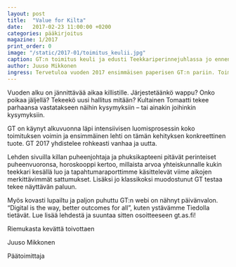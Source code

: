 ```yaml
---
layout: post
title:  "Value for Kilta"
date:   2017-02-23 11:00:00 +0200
categories: pääkirjoitus
magazine: 1/2017
print_order: 0
image: "/static/2017-01/toimitus_keulii.jpg"
caption: GT:n toimitus keuli ja edusti Teekkariperinnejuhlassa jo ennen valintaansa.
author: Juuso Mikkonen
ingress: Tervetuloa vuoden 2017 ensimmäisen paperisen GT:n pariin. Toimitus on toipunut vuodenvaihteen kiireestä ja juhlinnasta sekä ASCII-lehden taittamisesta ja ahkeroinut kasaan huikean lukupaketin alkuvuodelle.
---
```


Vuoden alku on jännittävää aikaa killistille. Järjestetäänkö wappu? Onko poikaa jäljellä? Tekeekö uusi hallitus mitään? Kultainen Tomaatti tekee parhaansa vastatakseen näihin kysymyksiin – tai ainakin joihinkin kysymyksiin.

GT on käynyt alkuvuonna läpi intensiivisen luomisprosessin koko toimituksen voimin ja ensimmäinen lehti on tämän kehityksen konkreettinen tuote. GT 2017 yhdistelee rohkeasti vanhaa ja uutta.

Lehden sivuilla killan puheenjohtaja ja phuksikapteeni pitävät perinteiset puheenvuoronsa, horoskooppi kertoo, millaista arvoa yhteiskunnalle kukin teekkari kesällä luo ja tapahtumaraporttimme käsittelevät viime aikojen merkittävimmät sattumukset. Lisäksi jo klassikoksi muodostunut GT testaa tekee näyttävän paluun.

Myös kovasti lupailtu ja paljon puhuttu GT:n webi on nähnyt päivänvalon. “Digital is the way, better outcomes for all”, kuten ystävämme Tiedolla tietävät. Lue lisää lehdestä ja suuntaa sitten osoitteeseen gt.as.fi!

Riemukasta kevättä toivottaen

Juuso Mikkonen

Päätoimittaja